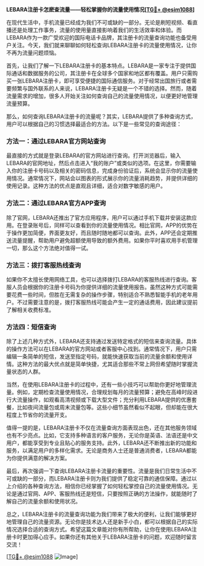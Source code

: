 **LEBARA注册卡怎麽查流量——轻松掌握你的流量使用情况[[TG💪+ @esim1088](https://t.me/s/esim1088)]**

在现代生活中，手机流量已经成为我们不可或缺的一部分。无论是刷短视频、看直播还是处理工作事务，流量的使用量直接影响着我们的生活效率和体验。而LEBARA作为一款广受欢迎的国际电话卡品牌，其注册卡的流量查询功能也备受用户关注。今天，我们就来聊聊如何轻松查询LEBARA注册卡的流量使用情况，让你不再为流量问题烦恼。

首先，让我们了解一下LEBARA注册卡的基本特点。LEBARA是一家专注于提供国际通话和数据服务的公司，其注册卡在全球多个国家和地区都有覆盖。用户只需购买一张LEBARA注册卡，即可享受便捷的国际通信服务。对于经常出国旅行或者需要频繁与国外联系的人来说，LEBARA注册卡无疑是一个不错的选择。然而，随着流量需求的增加，很多人开始关注如何查询自己的流量使用情况，以便更好地管理流量预算。

那么，如何查询LEBARA注册卡的流量呢？其实，LEBARA提供了多种查询方式，用户可以根据自己的习惯选择最适合的方法。以下是一些常见的查询途径：

### 方法一：通过LEBARA官方网站查询

最直接的方式就是登录LEBARA的官方网站进行查询。打开浏览器后，输入LEBARA的官网地址，然后点击进入“我的账户”或类似的选项。在这里，你需要输入你的注册卡号码以及相关的密码信息，完成身份验证后，系统会显示你的流量使用情况。通常情况下，网站会以图表的形式展示你的流量消耗趋势，并提供详细的使用记录。这种方法的优点是直观且详细，适合对数字敏感的用户。

### 方法二：通过LEBARA官方APP查询

除了官网，LEBARA还推出了官方应用程序，用户可以通过手机下载并安装这款应用。在登录账号后，同样可以查看到你的流量使用情况。相比官网，APP的优势在于操作更加简便，界面更友好，而且随时随地都可以查询。此外，APP还会定期推送流量提醒，帮助用户避免超额使用导致的额外费用。如果你平时喜欢用手机管理一切，那么这个方法绝对值得一试。

### 方法三：拨打客服热线查询

如果你不太擅长使用网络工具，也可以选择拨打LEBARA的客服热线进行查询。客服人员会根据你的注册卡号码为你提供详细的流量使用报告。虽然这种方式可能需要花费一些时间，但胜在无需复杂的操作步骤，特别适合不熟悉智能手机的老年用户。不过需要注意的是，拨打客服热线可能会产生一定的通话费用，因此建议提前了解相关收费标准。

### 方法四：短信查询

除了上述几种方式外，LEBARA还支持通过发送特定格式的短信来查询流量。具体的操作方法可以在LEBARA的官方网站或者客服中心找到。通常情况下，用户只需编辑一条简单的短信，发送至指定号码，就能快速获取当前的流量余额和使用详情。这种方法的最大优点就是简单快捷，尤其适合那些不常上网但希望随时掌握流量状态的人群。

当然，在使用LEBARA注册卡的过程中，还有一些小技巧可以帮助你更好地管理流量。例如，定期检查流量使用情况，合理规划每月的流量预算；避免在高峰时段进行大流量操作，如观看高清视频或下载大型文件；充分利用LEBARA提供的优惠套餐，比如夜间流量包或周末流量包等。这些小细节虽然看似不起眼，但却能在很大程度上节省你的流量开支。

值得一提的是，LEBARA注册卡不仅在流量查询方面表现出色，还在其他服务领域也有不少亮点。比如，它支持多种语言的客户服务，无论你是英语、法语还是中文用户，都能享受到专业且贴心的服务支持。此外，LEBARA还不断推出新的功能和服务，以满足用户的多样化需求。无论是商务人士还是普通消费者，LEBARA都能为你提供满意的解决方案。

最后，再次强调一下查询LEBARA注册卡流量的重要性。流量是我们日常生活中不可或缺的一部分，而LEBARA注册卡则为我们提供了稳定可靠的通信保障。通过以上介绍的各种查询方法，相信你已经掌握了如何轻松掌控自己的流量使用情况。无论是通过官网、APP、客服热线还是短信，只要按照正确的方法操作，就能随时了解自己的流量余额和使用状况。

总之，LEBARA注册卡的流量查询功能为我们带来了极大的便利，让我们能够更好地管理自己的流量资源。无论你是技术达人还是新手小白，都可以根据自己的实际情况选择合适的查询方式。希望这篇文章能对你有所帮助，让你在使用LEBARA注册卡时更加得心应手。如果你还有其他关于LEBARA注册卡的问题，欢迎随时留言交流！

[[TG💪+ @esim1088](https://t.me/s/esim1088) ![Image](https://i.postimg.cc/4NQfJmqS/Snipaste-2025-05-13-00-14-12.png)]